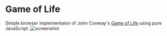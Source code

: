 # Game of Life

Simple browser implementaion of John Conway's [Game of Life](https://en.wikipedia.org/wiki/Conway%27s_Game_of_Life) using pure JavaScript.
![screenshot](https://user-images.githubusercontent.com/8314231/36358375-d0f04902-150d-11e8-95fe-18bed40e14ed.png)
